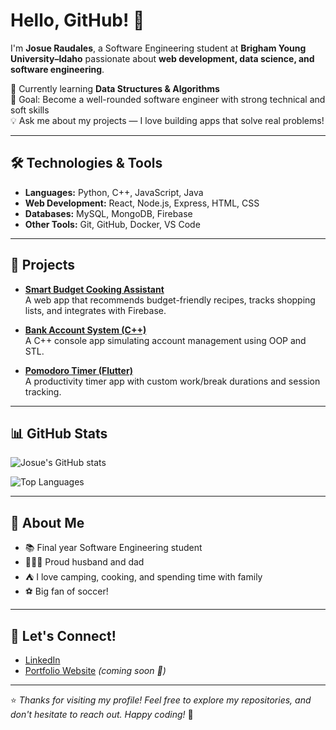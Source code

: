 # Hello, GitHub! 👋

I'm **Josue Raudales**, a Software Engineering student at **Brigham Young University–Idaho** passionate about **web development, data science, and software engineering**.  

🌱 Currently learning **Data Structures & Algorithms**  
🎯 Goal: Become a well-rounded software engineer with strong technical and soft skills  
💡 Ask me about my projects — I love building apps that solve real problems!  

---

## 🛠️ Technologies & Tools

- **Languages:** Python, C++, JavaScript, Java  
- **Web Development:** React, Node.js, Express, HTML, CSS  
- **Databases:** MySQL, MongoDB, Firebase  
- **Other Tools:** Git, GitHub, Docker, VS Code  

---

## 🚀 Projects

- [**Smart Budget Cooking Assistant**](https://github.com/your-repo)  
  A web app that recommends budget-friendly recipes, tracks shopping lists, and integrates with Firebase.  

- [**Bank Account System (C++)**](https://github.com/your-repo)  
  A C++ console app simulating account management using OOP and STL.  

- [**Pomodoro Timer (Flutter)**](https://github.com/your-repo)  
  A productivity timer app with custom work/break durations and session tracking.  

---

## 📊 GitHub Stats

![Josue's GitHub stats](https://github-readme-stats.vercel.app/api?username=gerardjosraudale&show_icons=true&theme=tokyonight)  

![Top Languages](https://github-readme-stats.vercel.app/api/top-langs/?username=gerardjosraudale&layout=compact&theme=tokyonight)  

---

## 🌟 About Me

- 📚 Final year Software Engineering student  
- 👨‍👩‍👧 Proud husband and dad  
- ⛺ I love camping, cooking, and spending time with family  
- ⚽ Big fan of soccer!  

---

## 🤝 Let's Connect!

- [LinkedIn](https://www.linkedin.com/in/josue-raudales-6a3080173/)  
- [Portfolio Website](https://your-portfolio-link.com) *(coming soon 🚧)*  

---

⭐️ *Thanks for visiting my profile! Feel free to explore my repositories, and don't hesitate to reach out. Happy coding!* 🚀
